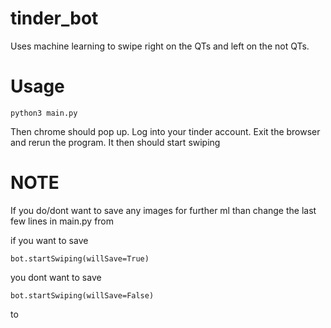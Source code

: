 # tinder_bot
Uses machine learning to swipe right on the QTs and left on the not QTs.

# Usage
```
python3 main.py
```
Then chrome should pop up. Log into your tinder account.
Exit the browser and rerun the program. It then should start swiping

# NOTE
If you do/dont want to save any images for further ml than change the last 
few lines in main.py from

if you want to save
```
bot.startSwiping(willSave=True)
```
you dont want to save
```
bot.startSwiping(willSave=False)
```
to

